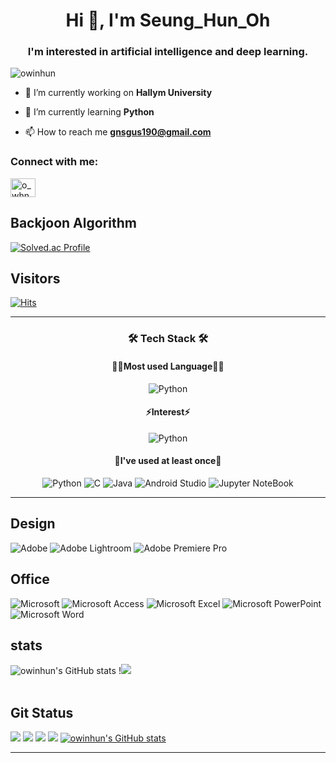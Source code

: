 <h1 align="center">Hi 👋, I'm Seung_Hun_Oh</h1>
<h3 align="center">I'm interested in artificial intelligence and deep learning.</h3>

<p align="left"> <img src="https://komarev.com/ghpvc/?username=owinhun&label=Profile%20views&color=0e75b6&style=flat" alt="owinhun" /> </p>

- 🔭 I’m currently working on **Hallym University**

- 🌱 I’m currently learning **Python**

- 📫 How to reach me **gnsgus190@gmail.com**

<h3 align="left">Connect with me:</h3>
<p align="left">
<a href="https://instagram.com/o_whn" target="blank"><img align="center" src="https://raw.githubusercontent.com/rahuldkjain/github-profile-readme-generator/master/src/images/icons/Social/instagram.svg" alt="o_whn" height="30" width="40" /></a>
</p>

## Backjoon Algorithm 

[![Solved.ac Profile](http://mazassumnida.wtf/api/v2/generate_badge?boj=owinhun)](https://solved.ac/owinhun/)

## Visitors
[![Hits](https://hits.seeyoufarm.com/api/count/incr/badge.svg?url=https%3A%2F%2Fgithub.com%2Fgjbae1212%2Fowinhun&count_bg=%232A2A35&title_bg=%237D7D7D&icon=&icon_color=%23E7E7E7&title=hits&edge_flat=false)](https://hits.seeyoufarm.com)

---
<h3 align="center">🛠 Tech Stack 🛠</h3>

<h4 align="center"> 👨‍💻Most used Language👨‍💻</h4>

<div align="center" style="text-align:center">
  
  ![Python](https://img.shields.io/badge/python-3670A0?style=for-the-badge&logo=python&logoColor=ffdd54)
 <br>
  
</div>

<h4 align="center"> ⚡Interest⚡</h4>

<div align="center" style="text-align:center">
  
 ![Python](https://img.shields.io/badge/python-3670A0?style=for-the-badge&logo=python&logoColor=ffdd54)
 
</div>

<h4 align="center">📝I've used at least once📝</h4>

<div align="center" style="text-align:center">
  
 ![Python](https://img.shields.io/badge/python-3670A0?style=for-the-badge&logo=python&logoColor=ffdd54)
 ![C](https://img.shields.io/badge/c-%2300599C.svg?style=for-the-badge&logo=c&logoColor=white)
 ![Java](https://img.shields.io/badge/java-%23ED8B00.svg?style=for-the-badge&logo=java&logoColor=white)
 ![Android Studio](https://img.shields.io/badge/AndroidStudio-3DDC84?style=for-the-badge&logo=AndroidStudio&logoColor=white)
 ![Jupyter NoteBook](https://img.shields.io/badge/Jupyter-F37626?style=for-the-badge&logo=Jupyter&logoColor=white)
 <br>
  
</div>

---

## Design
![Adobe](https://img.shields.io/badge/adobe-%23FF0000.svg?style=for-the-badge&logo=adobe&logoColor=white)
![Adobe Lightroom](https://img.shields.io/badge/Adobe%20Lightroom-31A8FF.svg?style=for-the-badge&logo=Adobe%20Lightroom&logoColor=white)
![Adobe Premiere Pro](https://img.shields.io/badge/Adobe%20Premiere%20Pro-9999FF.svg?style=for-the-badge&logo=Adobe%20Premiere%20Pro&logoColor=white)

## Office
![Microsoft](https://img.shields.io/badge/Microsoft-0078D4?style=for-the-badge&logo=microsoft&logoColor=white)
![Microsoft Access](https://img.shields.io/badge/Microsoft_Access-A4373A?style=for-the-badge&logo=microsoft-access&logoColor=white)
![Microsoft Excel](https://img.shields.io/badge/Microsoft_Excel-217346?style=for-the-badge&logo=microsoft-excel&logoColor=white)
![Microsoft PowerPoint](https://img.shields.io/badge/Microsoft_PowerPoint-B7472A?style=for-the-badge&logo=microsoft-powerpoint&logoColor=white)
![Microsoft Word](https://img.shields.io/badge/Microsoft_Word-2B579A?style=for-the-badge&logo=microsoft-word&logoColor=white)

## stats
![owinhun's GitHub stats](https://github-readme-stats.vercel.app/api?username=owinhun&show_icons=true&theme=radical)
!<img src="https://github-readme-stats.vercel.app/api/top-langs/?username=owinhun&show_icons=true&theme=radical"><br><br>

## Git Status
![](https://github-profile-summary-cards.vercel.app/api/cards/profile-details?username=owinhun&theme=vue)
![](https://github-profile-summary-cards.vercel.app/api/cards/repos-per-language?username=owinhun&theme=vue)
![](https://github-profile-summary-cards.vercel.app/api/cards/most-commit-language?username=owinhun&theme=vue)
![](https://github-profile-summary-cards.vercel.app/api/cards/productive-time?username=owinhun&theme=vue)
[![owinhun's GitHub stats](https://github-readme-stats.vercel.app/api?username=owinhun&show_icons=true&theme=vue)](https://github.com/owinhun/github-readme-stats)

---

